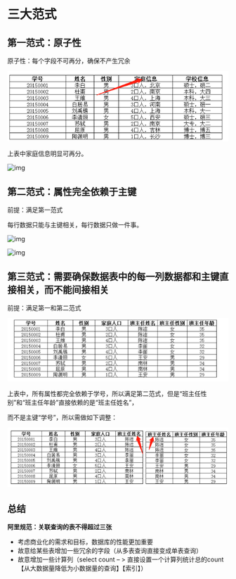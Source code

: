 # 三大范式

## 第一范式：原子性

原子性：每个字段不可再分，确保不产生冗余

![img](%E4%B8%89%E5%A4%A7%E8%8C%83%E5%BC%8F.assets/20200227215659.png)

上表中家庭信息明显可再分。

![img](https://zhuuu-bucket.oss-cn-beijing.aliyuncs.com/img/20200227215741.png)

## 第二范式：属性完全依赖于主键

前提：满足第一范式

每行数据只能与主键相关，每行数据只做一件事。

![img](https://zhuuu-bucket.oss-cn-beijing.aliyuncs.com/img/20200227215848.png)

![img](https://zhuuu-bucket.oss-cn-beijing.aliyuncs.com/img/20200227215828.png)

## 第三范式：**需要确保数据表中的每一列数据都和主键直接相关，而不能间接相关**

前提：满足第一和第二范式

![img](%E4%B8%89%E5%A4%A7%E8%8C%83%E5%BC%8F.assets/20200227215904.png)

上表中，所有属性都完全依赖于学号，所以满足第二范式，但是“班主任性别”和“班主任年龄”直接依赖的是“班主任姓名”，

而不是主键“学号”，所以需做如下调整：

![img](%E4%B8%89%E5%A4%A7%E8%8C%83%E5%BC%8F.assets/20200227215942.png)

## 总结

**阿里规范：关联查询的表不得超过三张**

- 考虑商业化的需求和目标，数据库的性能更加重要
- 故意给某些表增加一些冗余的字段（从多表查询直接变成单表查询）
- 故意增加一些计算列（select count – > 直接设置一个计算列统计总的count【从大数据量降低为小数据量的查询】【索引】）





